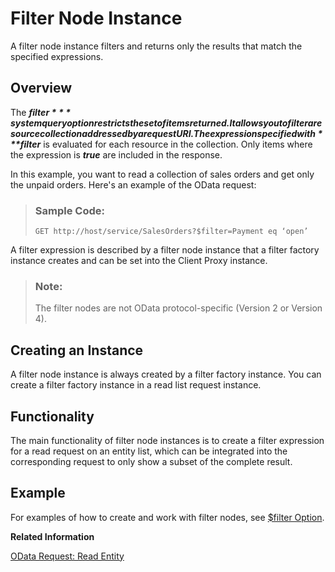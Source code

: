 <!-- loiod0e97ff5680841aabef2a9d77359427b -->

# Filter Node Instance

A filter node instance filters and returns only the results that match the specified expressions.



<a name="loiod0e97ff5680841aabef2a9d77359427b__section_b4c_czm_4tb"/>

## Overview

The ***$filter*** system query option restricts the set of items returned. It allows you to filter are source collection addressed by a request URI. The expression specified with ***$filter*** is evaluated for each resource in the collection. Only items where the expression is ***true*** are included in the response.

In this example, you want to read a collection of sales orders and get only the unpaid orders. Here's an example of the OData request:

> ### Sample Code:  
> ```
> GET http://host/service/SalesOrders?$filter=Payment eq ‘open’
> ```

A filter expression is described by a filter node instance that a filter factory instance creates and can be set into the Client Proxy instance.

> ### Note:  
> The filter nodes are not OData protocol-specific \(Version 2 or Version 4\).



<a name="loiod0e97ff5680841aabef2a9d77359427b__section_osh_dzm_4tb"/>

## Creating an Instance

A filter node instance is always created by a filter factory instance. You can create a filter factory instance in a read list request instance.



<a name="loiod0e97ff5680841aabef2a9d77359427b__section_us5_dzm_4tb"/>

## Functionality

The main functionality of filter node instances is to create a filter expression for a read request on an entity list, which can be integrated into the corresponding request to only show a subset of the complete result.



<a name="loiod0e97ff5680841aabef2a9d77359427b__section_byw_2zm_4tb"/>

## Example

For examples of how to create and work with filter nodes, see [$filter Option](filter-option-dfe8bfc.md).

**Related Information**  


[OData Request: Read Entity](odata-request-read-entity-9d7dde4.md "To create an OData request to read an entity in the Client Proxy instance.")

